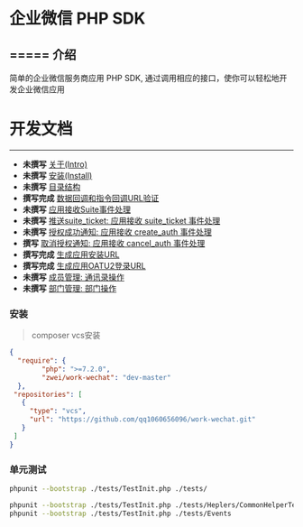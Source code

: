 # 企业微信 PHP SDK
=====
介绍
-----
简单的企业微信服务商应用 PHP SDK, 通过调用相应的接口，使你可以轻松地开发企业微信应用


开发文档
===============================

----
* **未撰写** [关于(Intro)](docs/md/1.0-INTRO.md)
* **未撰写** [安装(Install)](docs/md/2.0-INSTALL.md)
* **未撰写** [目录结构](docs/md/2.5-APPLICATION-STRUCT.md)
* **撰写完成** [数据回调和指令回调URL验证](docs/md/3.0-VALIDATE-URL.md)
* **未撰写** [应用接收Suite事件处理](docs/md/4.0-RECEVIE-SUITE-EVENT.md)
* **未撰写** [推送suite_ticket: 应用接收 suite_ticket 事件处理](docs/md/5.0-SUITE-TICKET.md)
* **未撰写** [授权成功通知: 应用接收 create_auth 事件处理](docs/md/6.0-INSTALL-NOTIFY.md)
* **撰写** [取消授权通知: 应用接收 cancel_auth 事件处理](docs/md/6.5-UNINSTALL-NOTIFY.md)
* **撰写完成** [生成应用安装URL](docs/md/7.0-GENERATE-INSTALL-URL.md)
* **撰写完成** [生成应用OATU2登录URL](docs/md/8.0-GENERATE-OAUTH2-URL.md)
* **未撰写** [成员管理: 通讯录操作](docs/md/6.5-UNINSTALL-NOTIFY.md)
* **未撰写** [部门管理: 部门操作](docs/md/6.5-UNINSTALL-NOTIFY.md)


### 安装
> composer vcs安装
```json
{
  "require": {
        "php": ">=7.2.0",
        "zwei/work-wechat": "dev-master"
  },
 "repositories": [
   {
     "type": "vcs",
     "url": "https://github.com/qq1060656096/work-wechat.git"
   }
 ]
}
```

### 单元测试
```sh
phpunit --bootstrap ./tests/TestInit.php ./tests/

phpunit --bootstrap ./tests/TestInit.php ./tests/Heplers/CommonHelperTest.php
phpunit --bootstrap ./tests/TestInit.php ./tests/Events
```
